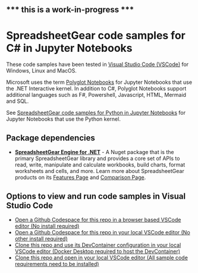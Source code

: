 ## *** this is a work-in-progress ***

# SpreadsheetGear code samples for C# in Jupyter Notebooks #

These code samples have been tested in [Visual Studio Code (VSCode)](https://code.visualstudio.com/) for Windows, Linux and MacOS.

Microsoft uses the term [Polyglot Notebooks](https://marketplace.visualstudio.com/items?itemName=ms-dotnettools.dotnet-interactive-vscode) for Jupyter Notebooks that use the .NET Interactive kernel. In addition to C#, Polyglot Notebooks support additional languages such as F#, Powershell, Javascript, HTML, Mermaid and SQL. 

See [SpreadsheetGear code samples for Python in Jupyter Notebooks](https://github.com/tracktownsoftware/SpreadsheetGearCodeSamples_JupyterPython) for Jupyter Notebooks that use the Python kernel. 

## Package dependencies ##
*   **[SpreadsheetGear Engine for .NET](https://www.nuget.org/packages/SpreadsheetGear/9.1.44-beta)** - A Nuget package that is the primary SpreadsheetGear library and provides a core set of APIs to read, write, manipulate and calculate workbooks, build charts, format worksheets and cells, and more. Learn more about SpreadsheetGear products on its [Features Page](https://www.spreadsheetgear.com/Products/Features) and [Comparison Page](https://www.spreadsheetgear.com/Products/Compare).

## Options to view and run code samples in Visual Studio Code ##
- [Open a Github Codespace for this repo in a browser based VSCode editor (No install required)](./docs/SampleCodeInVSCode.md#open-a-github-codespace-in-a-browser-based-vscode-editor-no-install-required)
- [Open a Github Codespace for this repo in your local VSCode editor (No other install required)](./docs/SampleCodeInVSCode.md#open-a-github-codespace-in-your-local-vscode-editor-no-other-install-required)
- [Clone this repo and use its DevContainer configuration in your local VSCode editor (Docker Desktop required to host the DevContainer)](./docs/SampleCodeInVSCode.md#clone-this-repo-and-use-its-devcontainer-configuration-in-your-local-vscode-editor-docker-desktop-install-required-to-host-the-devcontainer)
- [Clone this repo and open in your local VSCode editor (All sample code requirements need to be installed)](./docs/SampleCodeInVSCode.md#clone-this-repo-and-use-your-local-visual-studio-code-editor-with-all-requirements-installed)

